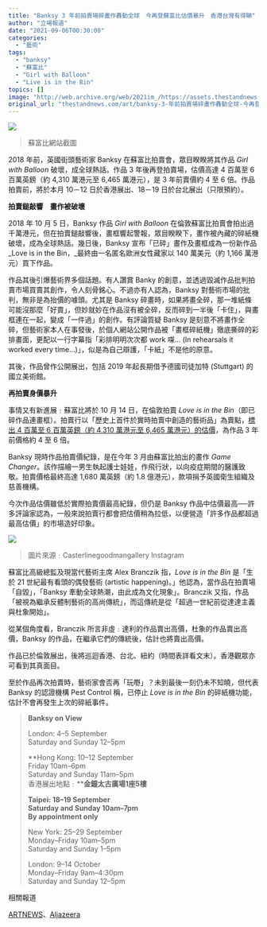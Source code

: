 ```yaml
---
title: "Banksy 3 年前拍賣場碎畫作轟動全球　今再登蘇富比估價暴升　香港台灣有得睇"
author: "立場報道"
date: "2021-09-06T00:30:00"
categories:
  - "藝術"
tags:
  - "banksy"
  - "蘇富比"
  - "Girl with Balloon"
  - "Live is in the Bin"
topics: []
image: "http://web.archive.org/web/2021im_/https://assets.thestandnews.com/media/photos/Screenshot_2021-09-05_18.15.02.png"
original_url: "thestandnews.com/art/banksy-3-年前拍賣場碎畫作轟動全球-今再登蘇富比估價暴升-香港台灣有得睇"
---
```

![](http://web.archive.org/web/2021im_/https://assets.thestandnews.com/media/photos/Screenshot_2021-09-05_18.15.02.png)
> 蘇富比網站截圖

2018 年前，英國街頭藝術家 Banksy 在蘇富比拍賣會，眾目睽睽將其作品 _Girl with Balloon_ 破壞，成全球熱話。作品 3 年後再登拍賣場，估價高達 4 百萬至 6 百萬英鎊（約 4,310 萬港元至 6,465 萬港元），是 3 年前賣價約 4 至 6 倍。作品拍賣前，將於本月 10－12 日於香港展出、18－19 日於台北展出（只限預約）。

**拍賣鎚敲響　畫作被破壞**

2018 年 10 月 5 日，Banksy 作品 _Girl with Balloon_ 在倫敦蘇富比拍賣會拍出過千萬港元，但在拍賣鎚敲響後，畫框響起警報，眾目睽睽下，畫作被內藏的碎紙機破壞，成為全球熱話。幾日後，Banksy 宣布「已碎」畫作及畫框成為一份新作品 _Love is in the Bin，_最終由一名匿名歐洲女性藏家以 140 萬美元（約 1,166 萬港元）買下作品。

作品其後引爆藝術界多個話題。有人讚賞 Banky 的創意，並透過毀滅作品批判拍賣市場買賣其創作，令人刻骨銘心。不過亦有人認為，Banksy 對藝術市場的批判，無非是為抬價的噱頭。尤其是 Banksy 碎畫時，如果將畫全碎，那一堆紙條可能沒那麼「好賣」，但妙就妙在作品沒有被全碎，反而碎到一半後「卡住」，與畫框連在一起，變成「一件過」的創作。有評論質疑 Banksy 是刻意不將畫作全碎，但藝術家本人在事發後，於個人網站公開作品被「畫框碎紙機」徹底撕碎的彩排畫面，更配以一行字幕指「彩排明明次次都 work 㗎… (In rehearsals it worked every time...)」，似是為自己辯護，「卡紙」不是他的原意。

其後，作品曾作公開展出，包括 2019 年起長期借予德國司徒加特 (Stuttgart) 的國立美術館。

**再拍賣身價暴升**

事情又有新進展﹕蘇富比將於 10 月 14 日，在倫敦拍賣 _Love is in the Bin_（即已碎作品連畫框）。拍賣行以「歷史上首件於實時拍賣中創造的藝術品」為賣點，[標出 4 百萬至 6 百萬英鎊（約 4,310 萬港元至 6,465 萬港元）的估價](http://web.archive.org/web/20210906050611/https://www.sothebys.com/en/buy/auction/2021/contemporary-art-evening-auction-2/love-is-in-the-bin)，為作品 3 年前價格約 4 至 6 倍。

Banksy 現時作品拍賣價紀錄，是在今年 3 月由蘇富比拍出的畫作 _Game Changer_。該作描繪一男生執起護士娃娃，作飛行狀，以向疫症期間的醫護致敬。拍賣價格最終高達 1,680 萬英鎊（約 1.8 億港元），款項捐予英國衛生組織及慈善機構。

今次作品估價雖低於實際拍賣價最高紀錄，但仍是 Banksy 作品中估價最高──許多評論家認為，一般來說拍賣行都會把估價稍為拉低，以便營造「許多作品都超過最高估價」的市場造好印象。

![](http://web.archive.org/web/2021im_/https://assets.thestandnews.com/media/photos/bansky-sothebys-1460_NZBMM.jpg)
> 圖片來源﹕Casterlinegoodmangallery Instagram

蘇富比高級總監及現當代藝術主席 Alex Branczik 指，_Love is in the Bin_ 是「生於 21 世紀最有看頭的偶發藝術 (artistic happening)。」他認為，當作品在拍賣場「自毀」，「Banksy 牽動全球熱潮，由此成為文化現象」。Branczik 又指，作品「被視為繼承反體制藝術的高尚傳統」，而這傳統是從「超過一世紀前從達達主義與杜象開始」。

從某個角度看，Branczik 所言非虛﹕達利的作品賣出高價，杜象的作品賣出高價，Banksy 的作品，在繼承它們的傳統後，估計也將賣出高價。

作品已於倫敦展出，後將巡迴香港、台北、紐約（時間表詳看文末）。香港觀眾亦可看到其真面目。

至於作品再次拍賣時，藝術家會否再「玩嘢」？未到最後一刻仍未不知曉，但代表 Banksy 的認證機構 Pest Control 稱，已停止 _Love is in the Bin_ 的碎紙機功能，估計不會再發生上次的碎紙事件。

> **Banksy on View**
> 
> London: 4–5 September  
> Saturday and Sunday 12–5pm
> 
> **Hong Kong: 10–12 September  
> Friday 10am–6pm  
> Saturday and Sunday 11am–5pm  
> 香港展出地點﹕****金鐘太古廣場1座5樓**
> 
> **Taipei: 18–19 September  
> Saturday and Sunday 10am–7pm  
> By appointment only**    
> 
> New York: 25–29 September  
> Monday–Friday 10am–5pm  
> Saturday and Sunday 1–5pm
> 
> London: 9–14 October  
> Monday–Friday 9am–4:30pm  
> Saturday and Sunday 12–5pm     

相關報道

[ARTNEWS](http://web.archive.org/web/20210906050611/https://news.artnet.com/market/banksy-shredded-painting-sothebys-2005000)、[Aljazeera](http://web.archive.org/web/20210906050611/https://www.aljazeera.com/economy/2021/9/3/love-is-in-the-bin-shredded-banksy-up-for-sale-at-higher-price)